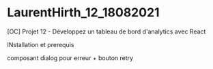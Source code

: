 # LaurentHirth_12_18082021

[OC] Projet 12 - Développez un tableau de bord d'analytics avec React

INstallation et prerequis

composant dialog pour erreur + bouton retry
